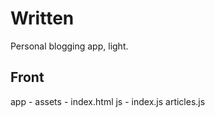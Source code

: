 # Written

Personal blogging app, light.

## Front

app -
    assets -
        index.html
        js -
            index.js
            articles.js
